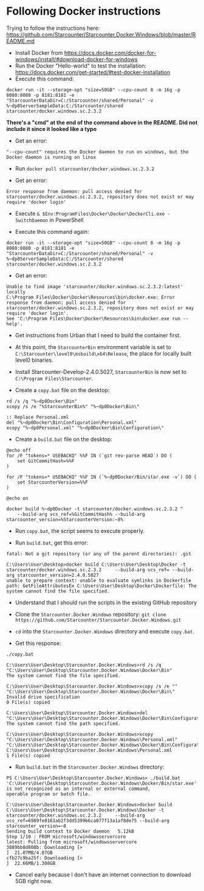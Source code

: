 # Following Docker instructions

Trying to follow the instructions here: https://github.com/Starcounter/Starcounter.Docker.Windows/blob/master/README.md

* Install Docker from https://docs.docker.com/docker-for-windows/install/#download-docker-for-windows
* Run the Docker "Hello-world" to test the installation: https://docs.docker.com/get-started/#test-docker-installation
* Execute this command:

```
docker run -it --storage-opt "size=50GB" --cpu-count 8 -m 16g -p 8080:8080 -p 8181:8181 -e "StarcounterDataDir=C:/Starcounter/shared/Personal" -v %~dp0ServerSampleData:C:/Starcounter/shared starcounter/docker.windows.sc.2.3.2
```

**There's a "cmd" at the end of the command above in the README. Did not include it since it looked like a typo** 

* Get an error:

```
"--cpu-count" requires the Docker daemon to run on windows, but the Docker daemon is running on linux
```

* Run `docker pull starcounter/docker.windows.sc.2.3.2`

* Get an error:

```
Error response from daemon: pull access denied for starcounter/docker.windows.sc.2.3.2, repository does not exist or may require 'docker login'
```

* Execute `& $Env:ProgramFiles\Docker\Docker\DockerCli.exe -SwitchDaemon` in PowerShell

* Execute this command again:

```
docker run -it --storage-opt "size=50GB" --cpu-count 8 -m 16g -p 8080:8080 -p 8181:8181 -e "StarcounterDataDir=C:/Starcounter/shared/Personal" -v %~dp0ServerSampleData:C:/Starcounter/shared starcounter/docker.windows.sc.2.3.2
```

* Get an error:

```
Unable to find image 'starcounter/docker.windows.sc.2.3.2:latest' locally
C:\Program Files\Docker\Docker\Resources\bin\docker.exe: Error response from daemon: pull access denied for starcounter/docker.windows.sc.2.3.2, repository does not exist or may require 'docker login'.
See 'C:\Program Files\Docker\Docker\Resources\bin\docker.exe run --help'.
```

* Get instructions from Urban that I need to build the container first.

* At this point, the `StarcounterBin` environment variable is set to `C:\Starcounter\level0\msbuild\x64\Release`, the place for locally built level0 binaries.

* Install Starcounter-Develop-2.4.0.5027, `StarcounterBin` is now set to `C:\Program Files\Starcounter`.

* Create a `copy.bat` file on the desktop:

```
rd /s /q "%~dp0Docker\Bin"
xcopy /s /e "%StarcounterBin%" "%~dp0Docker\Bin\"

:: Replace Personal.xml
del "%~dp0Docker\Bin\Configuration\Personal.xml"
xcopy "%~dp0Personal.xml" "%~dp0Docker\Bin\Configuration\"
```

* Create a `build.bat` file on the desktop:

```
@echo off
for /F "tokens=* USEBACKQ" %%F IN (`git rev-parse HEAD`) DO (
    set GitCommitHash=%%F
)

for /F "tokens=* USEBACKQ" %%F IN (`%~dp0Docker/Bin/star.exe -v`) DO (
    set StarcounterVersion=%%F
)

@echo on

docker build %~dp0Docker -t starcounter/docker.windows.sc.2.3.2 ^
    --build-arg vcs_ref=%GitCommitHash% --build-arg starcounter_version=%StarcounterVersion:~8%
```

* Run `copy.bat`, the script seems to execute properly.

* Run `build.bat`, get this error:

```
fatal: Not a git repository (or any of the parent directories): .git

C:\Users\User\Desktop>docker build C:\Users\User\Desktop\Docker -t starcounter/docker.windows.sc.2.3.2     --build-arg vcs_ref= --build-arg starcounter_version=2.4.0.5027
unable to prepare context: unable to evaluate symlinks in Dockerfile path: GetFileAttributesEx C:\Users\User\Desktop\Docker\Dockerfile: The system cannot find the file specified.
```

* Understand that I should run the scripts in the existing GitHub repository

* Clone the `Starcounter.Docker.Windows` repository: `git clone https://github.com/Starcounter/Starcounter.Docker.Windows.git`

* `cd` into the `Starcounter.Docker.Windows` directory and execute `copy.bat`. 

* Get this response:

```
./copy.bat

C:\Users\User\Desktop\Starcounter.Docker.Windows>rd /s /q "C:\Users\User\Desktop\Starcounter.Docker.Windows\Docker\Bin"
The system cannot find the file specified.

C:\Users\User\Desktop\Starcounter.Docker.Windows>xcopy /s /e "" "C:\Users\User\Desktop\Starcounter.Docker.Windows\Docker\Bin\"
Invalid drive specification
0 File(s) copied

C:\Users\User\Desktop\Starcounter.Docker.Windows>del "C:\Users\User\Desktop\Starcounter.Docker.Windows\Docker\Bin\Configuration\Personal.xml"
The system cannot find the path specified.

C:\Users\User\Desktop\Starcounter.Docker.Windows>xcopy "C:\Users\User\Desktop\Starcounter.Docker.Windows\Personal.xml" "C:\Users\User\Desktop\Starcounter.Docker.Windows\Docker\Bin\Configuration\"
C:\Users\User\Desktop\Starcounter.Docker.Windows\Personal.xml
1 File(s) copied
```

* Run `build.bat` in the `Starcounter.Docker.Windows` directory:

```
PS C:\Users\User\Desktop\Starcounter.Docker.Windows> ./build.bat
'C:\Users\User\Desktop\Starcounter.Docker.Windows\Docker/Bin/star.exe' is not recognized as an internal or external command,
operable program or batch file.

C:\Users\User\Desktop\Starcounter.Docker.Windows>docker build C:\Users\User\Desktop\Starcounter.Docker.Windows\Docker -t starcounter/docker.windows.sc.2.3.2     --build-arg vcs_ref=6989fe0161ab2f3dd5399b6ca077f13a1af8de75 --build-arg starcounter_version=~8
Sending build context to Docker daemon   5.12kB
Step 1/10 : FROM microsoft/windowsservercore
latest: Pulling from microsoft/windowsservercore
3889bb8d808b: Downloading [>                                                  ]  21.07MB/4.07GB
cfb27c9ba25f: Downloading [>                                                  ]  22.66MB/1.308GB
```

* Cancel early because I don't have an internet connection to download 5GB right now.